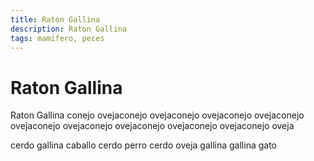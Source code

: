 ```yaml
---
title: Raton Gallina
description: Raton Gallina
tags: mamifero, peces
---
```


# Raton Gallina

Raton Gallina conejo ovejaconejo ovejaconejo ovejaconejo ovejaconejo ovejaconejo ovejaconejo ovejaconejo ovejaconejo ovejaconejo oveja

cerdo gallina caballo cerdo perro cerdo oveja gallina gallina gato